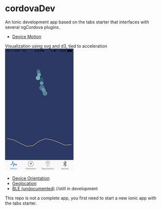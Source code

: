 # cordovaDev
An Ionic development app based on the tabs starter that interfaces with several ngCordova plugins.  

- [Device Motion](http://ngcordova.com/docs/plugins/deviceMotion/)

Visualization using svg and d3, tied to acceleration
![alt tag](https://github.com/jonalling/cordovaDev/blob/051bafbead754cedc3acddf7582b3e2c66c9cd30/File%20Sep%2017%2C%203%2024%2051%20PM.png)

- [Device Orientation](http://ngcordova.com/docs/plugins/deviceOrientation/)
- [Geolocation](http://ngcordova.com/docs/plugins/geolocation/)
- [BLE (undocumented)](https://github.com/driftyco/ng-cordova/blob/master/src/plugins/ble.js) //still in development

This repo is not a complete app, you first need to start a new ionic app with the tabs starter.

